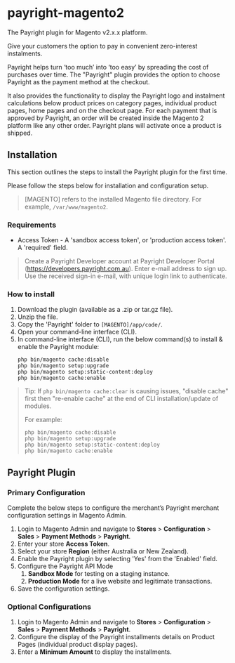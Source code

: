 # payright-magento2
The Payright plugin for Magento v2.x.x platform.

Give your customers the option to pay in convenient zero-interest instalments.

Payright helps turn ‘too much’ into ‘too easy’ by spreading the cost of purchases over time. The "Payright" plugin provides the option to choose Payright as the payment method at the checkout.

It also provides the functionality to display the Payright logo and instalment calculations below product prices on category pages, individual product pages, home pages and on the checkout page. For each payment that is approved by Payright, an order will be created inside the Magento 2 platform like any other order. Payright plans will activate once a product is shipped.

## Installation
This section outlines the steps to install the Payright plugin for the first time.

Please follow the steps below for installation and configuration setup.

>  [MAGENTO] refers to the installed Magento file directory. For example, `/var/www/magento2`.

### Requirements
+ Access Token - A 'sandbox access token', or 'production access token'. A 'required' field.

> Create a Payright Developer account at Payright Developer Portal (https://developers.payright.com.au).
> Enter e-mail address to sign up. Use the received sign-in e-mail, with unique login link to authenticate.

### How to install

1. Download the plugin (available as a .zip or tar.gz file).
2. Unzip the file.
3. Copy the 'Payright' folder to `[MAGENTO]/app/code/`.
4. Open your command-line interface (CLI).
5. In command-line interface (CLI), run the below command(s) to install & enable the Payright module:  
    ```
    php bin/magento cache:disable
    php bin/magento setup:upgrade
    php bin/magento setup:static-content:deploy
    php bin/magento cache:enable
    ```
   
> Tip: If `php bin/magento cache:clear` is causing issues, "disable cache" first then "re-enable cache" 
> at the end of CLI installation/update of modules.
> 
> For example:
> ``` 
> php bin/magento cache:disable
> php bin/magento setup:upgrade
> php bin/magento setup:static-content:deploy
> php bin/magento cache:enable
> ```

## Payright Plugin 

### Primary Configuration
Complete the below steps to configure the merchant’s Payright merchant configuration settings in Magento Admin.

1. Login to Magento Admin and navigate to **Stores** > **Configuration** > **Sales** > **Payment Methods** > **Payright**.
1. Enter your store **Access Token**.
1. Select your store **Region** (either Australia or New Zealand).
1. Enable the Payright plugin by selecting 'Yes' from the 'Enabled' field.
1. Configure the Payright API Mode
   1. **Sandbox Mode** for testing on a staging instance.
   1. **Production Mode** for a live website and legitimate transactions.
1. Save the configuration settings.

### Optional Configurations

1. Login to Magento Admin and navigate to **Stores** > **Configuration** > **Sales** > **Payment Methods** > **Payright**.
1. Configure the display of the Payright installments details on Product Pages (individual product display pages).
1. Enter a **Minimum Amount** to display the installments.
